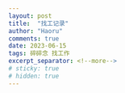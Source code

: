 ```yaml
---
layout: post
title:  "找工记录"
author: "Haoru"
comments: true
date: 2023-06-15
tags: 碎碎念 找工作
excerpt_separator: <!--more-->
# sticky: true
# hidden: true
---
```

<!--more-->